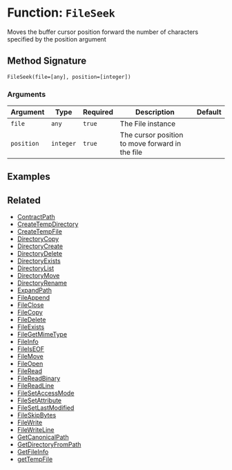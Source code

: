 [comment]: # (Note: This documentation is generated dynamically in the build process.  To modify the contents, change the javadoc on the _invoke method of the BIF class)

# Function: `FileSeek`

Moves the buffer cursor position forward the number of characters specified by the position argument

## Method Signature

```
FileSeek(file=[any], position=[integer])
```

### Arguments


| Argument | Type | Required | Description | Default |
|----------|------|----------|-------------|---------|
| `file` | `any` | `true` | The File instance |  |
| `position` | `integer` | `true` | The cursor position to move forward in the file |  |

## Examples



## Related

  * [ContractPath](./ContractPath.md)
  * [CreateTempDirectory](./CreateTempDirectory.md)
  * [CreateTempFile](./CreateTempFile.md)
  * [DirectoryCopy](./DirectoryCopy.md)
  * [DirectoryCreate](./DirectoryCreate.md)
  * [DirectoryDelete](./DirectoryDelete.md)
  * [DirectoryExists](./DirectoryExists.md)
  * [DirectoryList](./DirectoryList.md)
  * [DirectoryMove](./DirectoryMove.md)
  * [DirectoryRename](./DirectoryRename.md)
  * [ExpandPath](./ExpandPath.md)
  * [FileAppend](./FileAppend.md)
  * [FileClose](./FileClose.md)
  * [FileCopy](./FileCopy.md)
  * [FileDelete](./FileDelete.md)
  * [FileExists](./FileExists.md)
  * [FileGetMimeType](./FileGetMimeType.md)
  * [FileInfo](./FileInfo.md)
  * [FileIsEOF](./FileIsEOF.md)
  * [FileMove](./FileMove.md)
  * [FileOpen](./FileOpen.md)
  * [FileRead](./FileRead.md)
  * [FileReadBinary](./FileReadBinary.md)
  * [FileReadLine](./FileReadLine.md)
  * [FileSetAccessMode](./FileSetAccessMode.md)
  * [FileSetAttribute](./FileSetAttribute.md)
  * [FileSetLastModified](./FileSetLastModified.md)
  * [FileSkipBytes](./FileSkipBytes.md)
  * [FileWrite](./FileWrite.md)
  * [FileWriteLine](./FileWriteLine.md)
  * [GetCanonicalPath](./GetCanonicalPath.md)
  * [GetDirectoryFromPath](./GetDirectoryFromPath.md)
  * [GetFileInfo](./GetFileInfo.md)
  * [getTempFile](./getTempFile.md)

